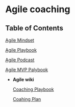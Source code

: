 # Agile coaching
## Table of Contents
[Agile Mindset](https://github.com/maifors/agile/blob/main/Agile%20Mindset.md)

[Agile Playbook](https://github.com/maifors/agile/blob/main/Agile%20Coach%20Playbook.md)

[Agile Podcast](https://github.com/maifors/agile/blob/main/%F0%9F%93%98%20Podiobook%20DX%20(Digital%20Transformation)%20Done%20Right.md)

[Agile MVP Palybook](https://github.com/maifors/agile/blob/main/MVP%20playbook.md)

- **Agile wiki**

  [Coaching Playbook](https://github.com/maifors/agile/wiki/Agile-Coach-Playbook)

  [Coahing Plan](https://github.com/maifors/agile/wiki/Coaching-Plan)
